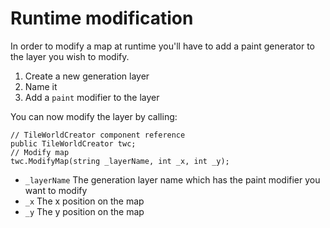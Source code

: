 # Runtime modification
In order to modify a map at runtime you'll have to add a paint generator to the layer you wish to modify.

1. Create a new generation layer
2. Name it
3. Add a `paint` modifier to the layer

You can now modify the layer by calling:
    
    // TileWorldCreator component reference
    public TileWorldCreator twc;
    // Modify map
    twc.ModifyMap(string _layerName, int _x, int _y);
    
+ `_layerName`
  The generation layer name which has the paint modifier you want to modify
+ `_x`
  The x position on the map
+ `_y`
  The y position on the map
